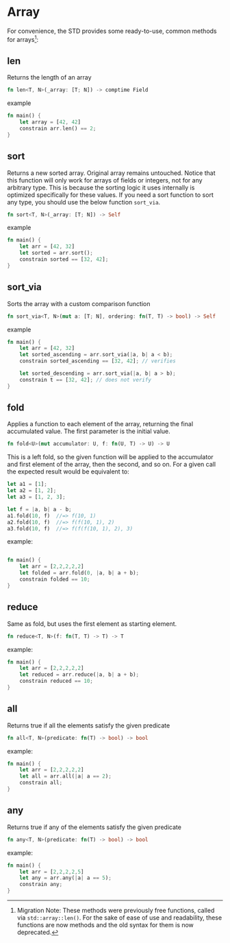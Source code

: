 
# Array

For convenience, the STD provides some ready-to-use, common methods for arrays[^migrationNote]:

## len

Returns the length of an array

```rust
fn len<T, N>(_array: [T; N]) -> comptime Field
```

example

```rust
fn main() {
    let array = [42, 42]
    constrain arr.len() == 2;
}
```

## sort

Returns a new sorted array. Original array remains untouched. Notice that this function will only work for arrays of fields or integers, not for any arbitrary type. This is because the sorting logic it uses internally is optimized specifically for these values. If you need a sort function to sort any type, you should use the below function `sort_via`.

```rust
fn sort<T, N>(_array: [T; N]) -> Self
```

example

```rust
fn main() {
    let arr = [42, 32]
    let sorted = arr.sort();
    constrain sorted == [32, 42];
}
```

## sort_via

Sorts the array with a custom comparison function

```rust
fn sort_via<T, N>(mut a: [T; N], ordering: fn(T, T) -> bool) -> Self
```

example

```rust
fn main() {
    let arr = [42, 32]
    let sorted_ascending = arr.sort_via(|a, b| a < b);
    constrain sorted_ascending == [32, 42]; // verifies

    let sorted_descending = arr.sort_via(|a, b| a > b);
    constrain t == [32, 42]; // does not verify
}
```

## fold

Applies a function to each element of the array, returning the final accumulated value. The first parameter is the initial value.

```rust
fn fold<U>(mut accumulator: U, f: fn(U, T) -> U) -> U
```

This is a left fold, so the given function will be applied to the accumulator and first element of the array, then the second, and so on. For a given call the expected result would be equivalent to:

```rust
let a1 = [1];
let a2 = [1, 2];
let a3 = [1, 2, 3];

let f = |a, b| a - b;
a1.fold(10, f)  //=> f(10, 1)
a2.fold(10, f)  //=> f(f(10, 1), 2)
a3.fold(10, f)  //=> f(f(f(10, 1), 2), 3)
```

example:

``` rust

fn main() {
    let arr = [2,2,2,2,2]
    let folded = arr.fold(0, |a, b| a + b);
    constrain folded == 10;
}

```

## reduce

Same as fold, but uses the first element as starting element.

```rust
fn reduce<T, N>(f: fn(T, T) -> T) -> T 
```

example:

```rust
fn main() {
    let arr = [2,2,2,2,2]
    let reduced = arr.reduce(|a, b| a + b);
    constrain reduced == 10;
}
```

## all

Returns true if all the elements satisfy the given predicate

```rust
fn all<T, N>(predicate: fn(T) -> bool) -> bool
```

example:

```rust
fn main() {
    let arr = [2,2,2,2,2]
    let all = arr.all(|a| a == 2);
    constrain all;
}
```

## any

Returns true if any of the elements satisfy the given predicate

```rust
fn any<T, N>(predicate: fn(T) -> bool) -> bool
```

example:

```rust
fn main() {
    let arr = [2,2,2,2,5]
    let any = arr.any(|a| a == 5);
    constrain any;
}

```

[^migrationNote]: Migration Note: These methods were previously free functions, called via `std::array::len()`. For the sake of ease of use and readability, these functions are now methods and the old syntax for them is now deprecated.
